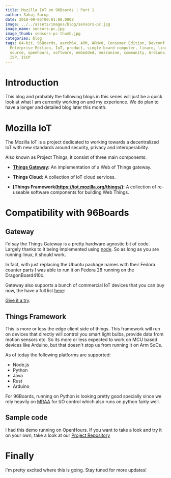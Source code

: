 ```yaml
---
title: Mozilla IoT on 96Boards | Part 1
author: Sahaj Sarup
date: 2018-09-05T00:01:00.000Z
image: ../../assets/images/blog/sensors-pc.jpg
image_name: sensors-pc.jpg
image_thumb: sensors-pc-thumb.jpg
categories: blog
tags: 64-bit, 96Boards, aarch64, ARM, ARMv8, Consumer Edition, Devconf,
  Enterprise Edition, IoT, product, single board computer, linaro, linux, open
  source, openhours, software, embedded, mezzanine, community, Ardiono, IDE,
  ISP, ISCP
---
```


# Introduction

This blog and probably the following blogs in this series will just be a quick look at what I am currently working on and my experience. We do plan to have a longer and detailed blog later this month.

# Mozilla IoT

The Mozilla IoT is a project dedicated to working towards a decentralized IoT with new standards around security, privacy and interoperability.

Also known as Project Things, it consist of three main components:

- **[Things Gateway](https://iot.mozilla.org/gateway/):** An implementation of a Web of Things gateway.

- **Things Cloud:** A collection of IoT cloud services.

- **[Things Framework(https://iot.mozilla.org/things/):** A collection of re-useable software components for building Web Things.

# Compatibility with 96Boards

## Gateway
I'd say the Things Gateway is a pretty hardware agnostic bit of code. Largely thanks to it being implemented using [node](https://nodejs.org/en/). So as long as you are running linux, it should work.

In fact, with just replacing the Ubuntu package names with their Fedora counter parts I was able to run it on Fedora 28 running on the DragonBoard410c.

Gateway also supports a bunch of commercial IoT devices that you can buy now, the have a full list [here](https://github.com/mozilla-iot/wiki/wiki/Supported-Hardware):

[Give it a try](https://github.com/mozilla-iot/gateway).

## Things Framework
This is more or less the edge client side of things. This framework will run on devices that directly will control you smart light bulbs, provide data from motion sensors etc. So its more or less expected to work on MCU based devices like Arduino, but that doesn't stop us from running it on Arm SoCs.

As of today the following platforms are supported:
- Node.js
- Python
- Java
- Rust
- Arduino

For 96Boards, running on Python is looking pretty good specially since we rely heavily on [MRAA](https://github.com/intel-iot-devkit/mraa) for I/O control which also runs on python fairly well.

## Sample code

I had this demo running on OpenHours. If you want to take a look and try it on your own, take a look at our [Project Repository](https://github.com/96boards-projects/mozilla-iot-neopixel-demo)

# Finally

I'm pretty excited where this is going. Stay tuned for more updates!
